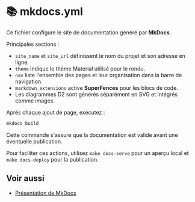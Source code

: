 # 📚 mkdocs.yml

Ce fichier configure le site de documentation généré par **MkDocs**.

Principales sections :

- `site_name` et `site_url` définissent le nom du projet et son adresse en ligne.
- `theme` indique le thème Material utilisé pour le rendu.
- `nav` liste l'ensemble des pages et leur organisation dans la barre de navigation.
- `markdown_extensions` active **SuperFences** pour les blocs de code.
- Les diagrammes D2 sont générés séparément en SVG et intégrés comme images.

Après chaque ajout de page, exécutez :

```bash
mkdocs build
```

Cette commande s'assure que la documentation est valide avant une éventuelle publication.

Pour faciliter ces actions, utilisez `make docs-serve` pour un aperçu local et `make docs-deploy` pour la publication.

## Voir aussi

- [Présentation de MkDocs](../explications/mkdocs.md)
